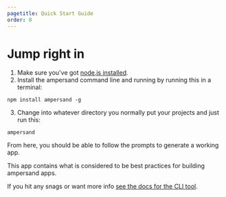 ```yaml
---
pagetitle: Quick Start Guide
order: 0
---
```


# Jump right in

1. Make sure you've got [node.js installed](http://nodejs.org/).
2. Install the ampersand command line and running by running this in a terminal:
```
npm install ampersand -g
```
3. Change into whatever directory you normally put your projects and just run this:
```
ampersand
```

From here, you should be able to follow the prompts to generate a working app.

This app contains what is considered to be best practices for building ampersand apps.

If you hit any snags or want more info [see the docs for the CLI tool](/docs/#ampersand).
